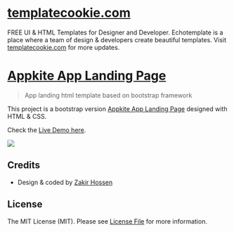 # [templatecookie.com](https://templatecookie.com)
FREE UI & HTML Templates for Designer and Developer. Echotemplate is a place where a team of design & developers create beautiful templates. Visit [templatecookie.com](https://templatecookie.com) for more updates.

# [Appkite App Landing Page](https://appkite-html.netlify.app/)

> App landing html template based on bootstrap framework

This project is a bootstrap version [Appkite App Landing Page](https://appkite-html.netlify.app/) designed with HTML & CSS.

Check the [Live Demo here](https://appkite-html.netlify.app/).

![](screenshot.png)

## Credits
- Design & coded by [Zakir Hossen](https://github.com/devzakir)

## License
The MIT License (MIT). Please see [License File](LICENSE.md) for more information.
